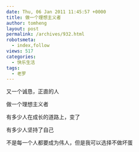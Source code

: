 ```yaml
---
date: Thu, 06 Jan 2011 11:45:57 +0000
title: 做一个理想主义者
author: tomheng
layout: post
permalink: /archives/932.html
robotsmeta:
  - index,follow
views: 517
categories:
  - 快乐生活
tags:
  - 老罗
---
```

又一个诚恳，正直的人

做一个理想主义者

有多少人在成长的道路上，变了

有多少人坚持了自己  
  
不是每一个人都要成为伟人，但是我可以选择不做坏蛋
